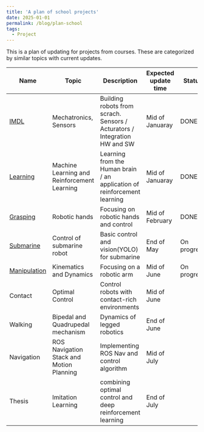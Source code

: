 ```yaml
---
title: 'A plan of school projects'
date: 2025-01-01
permalink: /blog/plan-school
tags:
  - Project
---
```


This is a plan of updating for projects from courses. These are categorized by similar topics with current updates.

| Name | Topic | Description | Expected update time | Status |
|---|---|---|---|---|
| [IMDL](https://mars-hss.github.io/course-project/imdl) | Mechatronics, Sensors | Building robots from scrach. Sensors / Acturators / Integration HW and SW | Mid of Januaray | DONE |
| [Learning](https://mars-hss.github.io/course-project/learning) | Machine Learning and Reinforcement Learning | Learning from the Human brain / an application of reinforcement learning | Mid of Januaray | DONE |
| [Grasping](https://mars-hss.github.io/course-project/grasping) | Robotic hands | Focusing on robotic hands and control | Mid of February | DONE |
| [Submarine](https://mars-hss.github.io/course-project/submarine) | Control of submarine robot | Basic control and vision(YOLO) for submarine | End of May | On progress |
| [Manipulation](https://mars-hss.github.io/course-project/manipulation) | Kinematics and Dynamics | Focusing on a robotic arm | Mid of June | On progress |
| Contact | Optimal Control | Control robots with contact-rich environments | Mid of June |  |
| Walking | Bipedal and Quadrupedal mechanism | Dynamics of legged robotics | End of June |  |
| Navigation | ROS Navigation Stack and Motion Planning | Implementing ROS Nav and control algorithm | Mid of July |  |
| Thesis | Imitation Learning | combining optimal control and deep reinforcement learning | End of July |  |